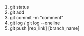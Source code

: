 1. git status
2. git add
3. git commit -m "comment"
4. git log / git log --oneline
5. git push [rep_link] [branch_name]
